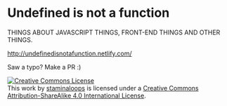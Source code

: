 # Undefined is not a function

THINGS ABOUT JAVASCRIPT THINGS, FRONT-END THINGS AND OTHER THINGS.

http://undefinedisnotafunction.netlify.com/

Saw a typo? Make a PR :)

<a rel="license" href="http://creativecommons.org/licenses/by-sa/4.0/"><img alt="Creative Commons License" style="border-width:0" src="https://i.creativecommons.org/l/by-sa/4.0/88x31.png" /></a><br />This work by <a xmlns:cc="http://creativecommons.org/ns#" href="staminaloops.github.io" property="cc:attributionName" rel="cc:attributionURL">staminaloops</a> is licensed under a <a rel="license" href="http://creativecommons.org/licenses/by-sa/4.0/">Creative Commons Attribution-ShareAlike 4.0 International License</a>.
